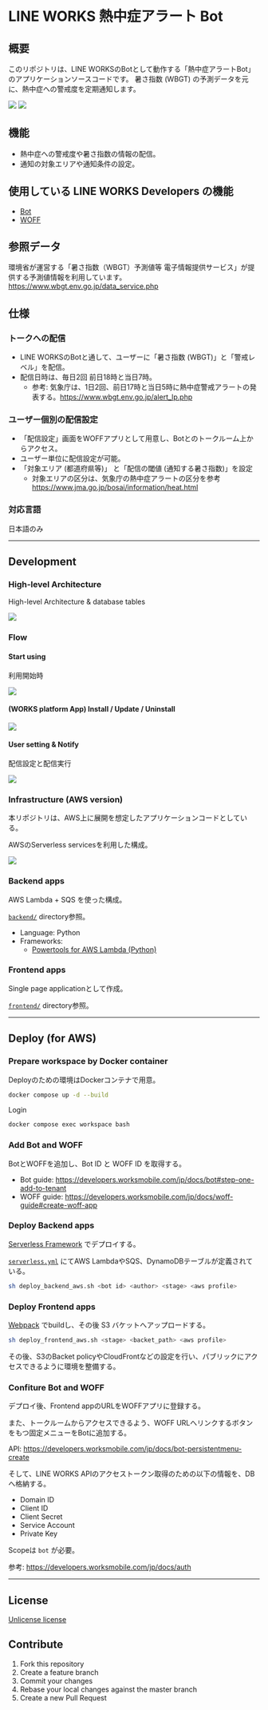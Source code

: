 # LINE WORKS 熱中症アラート Bot

## 概要
このリポジトリは、LINE WORKSのBotとして動作する「熱中症アラートBot」のアプリケーションソースコードです。
暑さ指数 (WBGT) の予測データを元に、熱中症への警戒度を定期通知します。

![](docs/capture_alert.png)
![](docs/capture_setting.png)

## 機能
- 熱中症への警戒度や暑さ指数の情報の配信。
- 通知の対象エリアや通知条件の設定。

## 使用している LINE WORKS Developers の機能
- [Bot](https://developers.worksmobile.com/jp/docs/bot)
- [WOFF](https://developers.worksmobile.com/jp/docs/woff-guide)

## 参照データ
環境省が運営する「暑さ指数（WBGT）予測値等 電子情報提供サービス」が提供する予測値情報を利用しています。
https://www.wbgt.env.go.jp/data_service.php

## 仕様
### トークへの配信
- LINE WORKSのBotと通して、ユーザーに「暑さ指数 (WBGT)」と「警戒レベル」を配信。
- 配信日時は、毎日2回 前日18時と当日7時。
    - 参考: 気象庁は、1日2回、前日17時と当日5時に熱中症警戒アラートの発表する。https://www.wbgt.env.go.jp/alert_lp.php

### ユーザー個別の配信設定
- 「配信設定」画面をWOFFアプリとして用意し、Botとのトークルーム上からアクセス。
- ユーザー単位に配信設定が可能。
- 「対象エリア (都道府県等)」 と「配信の閾値 (通知する暑さ指数)」を設定
    - 対象エリアの区分は、気象庁の熱中症アラートの区分を参考 https://www.jma.go.jp/bosai/information/heat.html

### 対応言語
日本語のみ

----

## Development
### High-level Architecture
High-level Architecture & database tables

![](docs/arch_highlevel.drawio.svg)

### Flow
#### Start using
利用開始時

![](docs/flow_bot_talk_start.svg)

#### (WORKS platform App) Install / Update / Uninstall
![](docs/flow_works_platform_app_callbacks.svg)

#### User setting & Notify
配信設定と配信実行

![](docs/flow_notify.svg)

### Infrastructure (AWS version)
本リポジトリは、AWS上に展開を想定したアプリケーションコードとしている。

AWSのServerless servicesを利用した構成。

![](docs/arch_aws.drawio.svg)

### Backend apps
AWS Lambda + SQS を使った構成。

[`backend/`](./backend) directory参照。

- Language: Python
- Frameworks:
    - [Powertools for AWS Lambda (Python)](https://docs.powertools.aws.dev/lambda/python/latest/)

### Frontend apps
Single page applicationとして作成。

[`frontend/`](./frontend) directory参照。

----

## Deploy (for AWS)
### Prepare workspace by Docker container
Deployのための環境はDockerコンテナで用意。

```sh
docker compose up -d --build
```

Login

```sh
docker compose exec workspace bash
```

### Add Bot and WOFF
BotとWOFFを追加し、Bot ID と WOFF ID を取得する。

- Bot guide: https://developers.worksmobile.com/jp/docs/bot#step-one-add-to-tenant
- WOFF guide: https://developers.worksmobile.com/jp/docs/woff-guide#create-woff-app

### Deploy Backend apps
[Serverless Framework](https://www.serverless.com/) でデプロイする。

[`serverless.yml`](./backend/serverless.yml) にてAWS LambdaやSQS、DynamoDBテーブルが定義されている。

```sh
sh deploy_backend_aws.sh <bot id> <author> <stage> <aws profile>
```

### Deploy Frontend apps
[Webpack](https://webpack.js.org/) でbuildし、その後 S3 バケットへアップロードする。

```sh
sh deploy_frontend_aws.sh <stage> <backet_path> <aws profile>
```

その後、S3のBacket policyやCloudFrontなどの設定を行い、パブリックにアクセスできるように環境を整備する。

### Confiture Bot and WOFF
デプロイ後、Frontend appのURLをWOFFアプリに登録する。

また、トークルームからアクセスできるよう、WOFF URLへリンクするボタンをもつ固定メニューをBotに追加する。

API: https://developers.worksmobile.com/jp/docs/bot-persistentmenu-create

そして、LINE WORKS APIのアクセストークン取得のための以下の情報を、DBへ格納する。

- Domain ID
- Client ID
- Client Secret
- Service Account
- Private Key

Scopeは `bot` が必要。

参考: https://developers.worksmobile.com/jp/docs/auth

----

## License
[Unlicense license](LICENSE)

## Contribute
1. Fork this repository
2. Create a feature branch
3. Commit your changes
4. Rebase your local changes against the master branch
5. Create a new Pull Request

